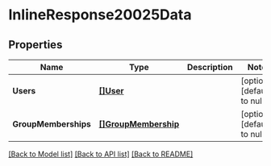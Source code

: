 # InlineResponse20025Data

## Properties
Name | Type | Description | Notes
------------ | ------------- | ------------- | -------------
**Users** | [**[]User**](User.md) |  | [optional] [default to null]
**GroupMemberships** | [**[]GroupMembership**](GroupMembership.md) |  | [optional] [default to null]

[[Back to Model list]](../README.md#documentation-for-models) [[Back to API list]](../README.md#documentation-for-api-endpoints) [[Back to README]](../README.md)


